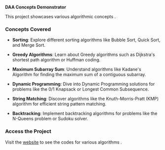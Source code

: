 **DAA Concepts Demonstrator**

This project showcases various algorithmic concepts .

### Concepts Covered

- **Sorting**: Explore different sorting algorithms like Bubble Sort, Quick Sort, and Merge Sort.

- **Greedy Algorithms**: Learn about Greedy algorithms such as Dijkstra's shortest path algorithm or Huffman coding.

- **Maximum Subarray Sum**: Understand algorithms like Kadane's Algorithm for finding the maximum sum of a contiguous subarray.

- **Dynamic Programming**: Dive into Dynamic Programming solutions for problems like the 0/1 Knapsack or Longest Common Subsequence.

- **String Matching**: Discover algorithms like the Knuth-Morris-Pratt (KMP) algorithm for efficient string pattern matching.

- **Backtracking**: Implement backtracking algorithms for problems like the N-Queens problem or Sudoku solver.

### Access the Project

Visit the [website](https://wreckage0907.github.io/DAA/) to see the codes for various algorithms .
